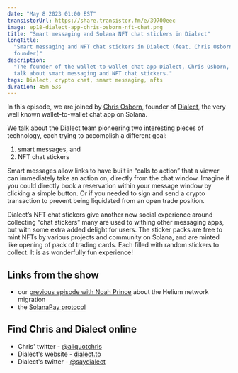 ```yaml
---
date: "May 8 2023 01:00 EST"
transistorUrl: https://share.transistor.fm/e/39700eec
image: ep18-dialect-app-chris-osborn-nft-chat.png
title: "Smart messaging and Solana NFT chat stickers in Dialect"
longTitle:
  "Smart messaging and NFT chat stickers in Dialect (feat. Chris Osborn,
  founder)"
description:
  "The founder of the wallet-to-wallet chat app Dialect, Chris Osborn, joins to
  talk about smart messaging and NFT chat stickers."
tags: Dialect, crypto chat, smart messaging, nfts
duration: 45m 53s
---
```


In this episode, we are joined by
[Chris Osborn](https://twitter.com/aliquotchris), founder of
[Dialect](https://www.dialect.to/), the very well known wallet-to-wallet chat
app on Solana.

We talk about the Dialect team pioneering two interesting pieces of technology,
each trying to accomplish a different goal:

1. smart messages, and
2. NFT chat stickers

Smart messages allow links to have built in “calls to action” that a viewer can
immediately take an action on, directly from the chat window. Imagine if you
could directly book a reservation within your message window by clicking a
simple button. Or if you needed to sign and send a crypto transaction to prevent
being liquidated from an open trade position.

Dialect’s NFT chat stickers give another new social experience around collecting
“chat stickers” many are used to withing other messaging apps, but with some
extra added delight for users. The sticker packs are free to mint NFTs by
various projects and community on Solana, and are minted like opening of pack of
trading cards. Each filled with random stickers to collect. It is as wonderfully
fun experience!

## Links from the show

- our [previous episode with Noah Prince](https://solfate.com/podcast/14) about
  the Helium network migration
- the [SolanaPay protocol](https://solanapay.com/)

## Find Chris and Dialect online

- Chris' twitter - [@aliquotchris](https://twitter.com/aliquotchris)
- Dialect's website - [dialect.to](http://dialect.to)
- Dialect's twitter - [@saydialect](http://twitter.com/saydialect)
